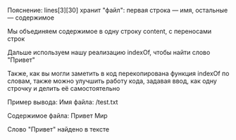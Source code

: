 Пояснение:
lines[3][30] хранит "файл": первая строка — имя, остальные — содержимое

Мы объединяем содержимое в одну строку content, с переносами строк

Дальше используем нашу реализацию indexOf, чтобы найти слово "Привет"

Также, как вы могли заметить в код перекопирована функция indexOf по словам, также можно улучшить работу кода, задавая ввод, как одну строчку и делить её самостоятельно

Пример вывода:
Имя файла: /test.txt

Содержимое файла:
Привет
Мир

Слово "Привет" найдено в тексте
